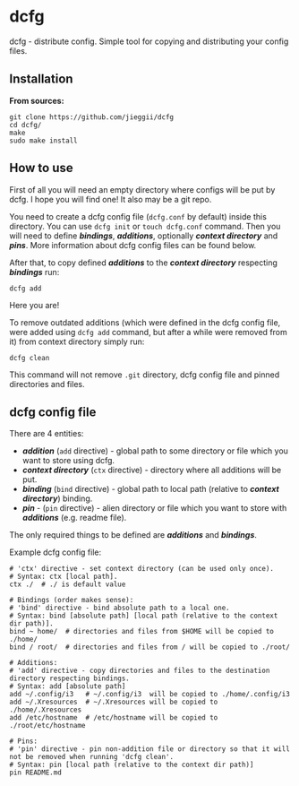 # dcfg
dcfg - distribute config. 
Simple tool for copying and distributing your config files.

## Installation
**From sources:**
```shell
git clone https://github.com/jieggii/dcfg
cd dcfg/
make
sudo make install
```

## How to use
First of all you will need an empty directory where configs will be put by dcfg.
I hope you will find one! It also may be a git repo.

You need to create a dcfg config file (`dcfg.conf` by default) inside this directory. You can use 
`dcfg init` or `touch dcfg.conf` command. 
Then you will need to define ***bindings***, ***additions***, optionally 
***context directory*** and ***pins***. More information about dcfg config files can be found below.

After that, to copy defined ***additions*** to the ***context directory*** respecting
***bindings*** run:

`dcfg add`

Here you are!

To remove outdated additions (which were defined in the dcfg config file, 
were added using `dcfg add` command, but after a while were removed from it)
from context directory simply run:

`dcfg clean`

This command will not remove `.git` directory, dcfg config file and pinned directories and files.

## dcfg config file
There are 4 entities:
* ***addition*** (`add` directive) - global path to some directory or file which you want to store using dcfg. 
* ***context directory*** (`ctx` directive) - directory where all additions will be put.
* ***binding*** (`bind` directive) - global path to local path (relative to ***context directory***) binding.
* ***pin*** - (`pin` directive) - alien directory or file which you want to store with ***additions*** (e.g. readme file).

The only required things to be defined are ***additions*** and ***bindings***.

Example dcfg config file:
```
# 'ctx' directive - set context directory (can be used only once).
# Syntax: ctx [local path].
ctx ./  # ./ is default value

# Bindings (order makes sense):
# 'bind' directive - bind absolute path to a local one.
# Syntax: bind [absolute path] [local path (relative to the context dir path)].
bind ~ home/  # directories and files from $HOME will be copied to ./home/
bind / root/  # directories and files from / will be copied to ./root/

# Additions:
# 'add' directive - copy directories and files to the destination directory respecting bindings.
# Syntax: add [absolute path]
add ~/.config/i3   # ~/.config/i3  will be copied to ./home/.config/i3
add ~/.Xresources  # ~/.Xresources will be copied to ./home/.Xresources
add /etc/hostname  # /etc/hostname will be copied to ./root/etc/hostname

# Pins:
# 'pin' directive - pin non-addition file or directory so that it will not be removed when running 'dcfg clean'.
# Syntax: pin [local path (relative to the context dir path)]
pin README.md
```
